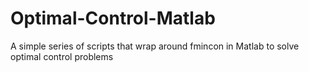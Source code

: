 # Optimal-Control-Matlab
A simple series of scripts that wrap around fmincon in Matlab to solve optimal control problems
